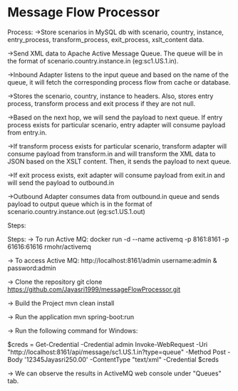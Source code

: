 # Message Flow Processor
Process:
->Store scenarios in MySQL db with scenario, country, instance, entry_process, transform_process, exit_process, xslt_content data.

->Send XML data to Apache Active Message Queue. The queue will be in the format of scenario.country.instance.in (eg:sc1.US.1.in).

->Inbound Adapter listens to the input queue and based on the name of the queue, it will fetch the corresponding process flow from cache or database.

->Stores the scenario, country, instance to headers. Also, stores entry process, transform process and exit process if they are not null.

->Based on the next hop, we will send the payload to next queue. If entry process exists for particular scenario, entry adapter will consume payload from entry.in.

->If transform process exists for particular scenario, transform adapter will consume payload from transform.in and will transform the XML data to JSON based on the XSLT content. Then, it sends the payload to next queue.

->If exit process exists, exit adapter will consume payload from exit.in and will send the payload to outbound.in

->Outbound Adapter consumes data from outbound.in queue and sends payload to output queue which is in the format of scenario.country.instance.out (eg:sc1.US.1.out)

Steps:

Steps: -> To run Active MQ: docker run -d --name activemq -p 8161:8161 -p 61616:61616 rmohr/activemq

-> To access Active MQ: http://localhost:8161/admin username:admin & password:admin

-> Clone the repository git clone https://github.com/Jayasri1999/messageFlowProcessor.git

-> Build the Project mvn clean install

-> Run the application mvn spring-boot:run

-> Run the following command for Windows:

$creds = Get-Credential -Credential admin
Invoke-WebRequest -Uri "http://localhost:8161/api/message/sc1.US.1.in?type=queue"  -Method Post  -Body '<order><id>12345</id><customer>Jayasri</customer><amount>250.00</amount></order>'  -ContentType "text/xml"  -Credential $creds

-> We can observe the results in ActiveMQ web console under "Queues" tab.
